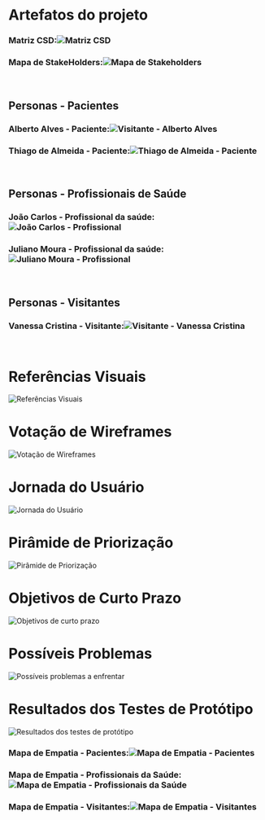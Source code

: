 # Artefatos do projeto

### Matriz CSD:![Matriz CSD](https://user-images.githubusercontent.com/90854484/136440853-7a29fe94-bff8-406c-abe6-32465d0b9162.jpg)
### Mapa de StakeHolders:![Mapa de Stakeholders](https://user-images.githubusercontent.com/90854484/136440859-a45a047c-1413-45ba-a19e-9d566088220c.jpg)

</br>

## Personas - Pacientes
### Alberto Alves - Paciente:![Visitante - Alberto Alves](https://user-images.githubusercontent.com/90854484/145900863-85228a6b-8820-45c4-b0bc-ac230be84678.jpg)
### Thiago de Almeida - Paciente:![Thiago de Almeida - Paciente](https://user-images.githubusercontent.com/90854484/145898365-9c6f7ddd-d7f4-4e17-a7ed-3fbde4f53800.jpg)

</br>

## Personas - Profissionais de Saúde
### João Carlos - Profissional da saúde:![João Carlos - Profissional](https://user-images.githubusercontent.com/90854484/145900200-628831d1-4239-4e92-8755-a575255c1941.jpg)
### Juliano Moura - Profissional da saúde:![Juliano Moura - Profissional](https://user-images.githubusercontent.com/90854484/145899614-46ee1809-f77b-4fbe-b0d7-663636e68f64.jpg)

</br>

## Personas - Visitantes
### Vanessa Cristina - Visitante:![Visitante - Vanessa Cristina](https://user-images.githubusercontent.com/90854484/145900509-3b83af21-3424-4459-b7fd-58a6e60d7f80.jpg)


</br>

# Referências Visuais
![Referências Visuais](https://user-images.githubusercontent.com/90854484/146049207-9d38598c-b0a2-4654-b3d2-dde5d8db22bd.jpg)

# Votação de Wireframes
![Votação de Wireframes](https://user-images.githubusercontent.com/90854484/146049327-2dd6e4f6-d6d1-4762-9883-039828abff10.jpg)

# Jornada do Usuário
![Jornada do Usuário](https://user-images.githubusercontent.com/90854484/146048477-e7c8cbd3-65ea-470f-aec1-bea0a1986fd8.jpg)

# Pirâmide de Priorização
![Pirâmide de Priorização](https://user-images.githubusercontent.com/90854484/146048585-067b0f19-08d9-4817-98a0-4f538c33d059.jpg)

# Objetivos de Curto Prazo
![Objetivos de curto prazo](https://user-images.githubusercontent.com/90854484/146048701-7e210fd0-9a66-4304-861d-234f9ea53f11.jpg)

# Possíveis Problemas
![Possíveis problemas a enfrentar](https://user-images.githubusercontent.com/90854484/146048903-8f14bada-8b5c-437a-88c0-e25e2f35e09f.jpg)

# Resultados dos Testes de Protótipo
![Resultados dos testes de protótipo](https://user-images.githubusercontent.com/90854484/146049101-cd6bd1c5-cd38-497e-8d43-e8ec8895bf82.jpg)


### Mapa de Empatia - Pacientes:![Mapa de Empatia - Pacientes](https://user-images.githubusercontent.com/90854484/136441110-cdd4f8fe-6513-4a0a-a7d8-3f62a12e8e51.jpg)
### Mapa de Empatia - Profissionais da Saúde:![Mapa de Empatia - Profissionais da Saúde](https://user-images.githubusercontent.com/90854484/136441123-80deaf29-64db-46fd-bfee-76761a9def8c.jpg)
### Mapa de Empatia - Visitantes:![Mapa de Empatia - Visitantes](https://user-images.githubusercontent.com/90854484/136441132-1ec7ab94-9375-4ce5-b531-14efef1a1f7a.jpg)




